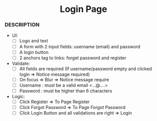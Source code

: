 <h1 align="center">Login Page</h1>

### DESCRIPTION

- UI:
  - [ ] Logo and text
  - [ ] A form with 2 input fields: username (email) and password
  - [ ] A login button
  - [ ] 2 anchors tag to links: forget password and register
- Validate:
  - [ ] All fields are required (If username/password empty and clicked login => Notice message required)
  - [ ] On focus => Blur => Notice message require
  - [ ] Username : must be a valid email <...@....>
  - [ ] Password : must be higher than 6 characters
- Logic:
  - [ ] Click Register => To Page Register
  - [ ] Click Forgot Password => To Page Forgot Password
  - [ ] Click Login Button and all validations are right => Login
